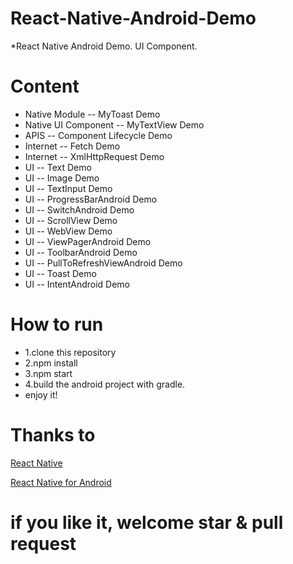 # React-Native-Android-Demo
*React Native Android Demo. UI Component.

# Content
* Native Module -- MyToast Demo
* Native UI Component -- MyTextView Demo
* APIS -- Component Lifecycle Demo
* Internet -- Fetch Demo
* Internet -- XmlHttpRequest Demo
* UI -- Text Demo
* UI -- Image Demo
* UI -- TextInput Demo
* UI -- ProgressBarAndroid Demo
* UI -- SwitchAndroid Demo
* UI -- ScrollView Demo
* UI -- WebView Demo
* UI -- ViewPagerAndroid Demo
* UI -- ToolbarAndroid Demo
* UI -- PullToRefreshViewAndroid Demo
* UI -- Toast Demo
* UI -- IntentAndroid Demo



# How to run
* 1.clone this repository
* 2.npm install
* 3.npm start
* 4.build the android project with gradle. 
* enjoy it!


# Thanks to
[React Native](https://facebook.github.io/react-native/)

[React Native for Android ](http://www.race604.com/react-native-android-practice/) 


# if you like it, welcome star & pull request

